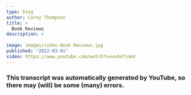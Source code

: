 ```yaml
---
type: blog
author: Corey Thompson
title: >
  Book Reviews
description: >
  
image: images/video-Book Reviews.jpg
published: "2022-03-01"
video: https://www.youtube.com/watch?v=undefined
---
```

### This transcript was automatically generated by YouTube, so there may (will) be some (many) errors.


